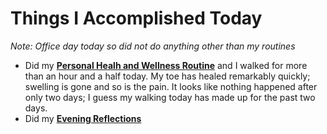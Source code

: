 # Things I Accomplished Today

_Note: Office day today so did not do anything other than my routines_

- Did my **[Personal Healh and Wellness Routine](../../routines/2024/personal-health-and-wellness-routine-2024-week-3.md)** and I walked for more than an hour and a half today. My toe has healed remarkably quickly; swelling is gone and so is the pain. It looks like nothing happened after only two days; I guess my walking today has made up for the past two days.
- Did my **[Evening Reflections](../../routines/evening-reflections.md)**
